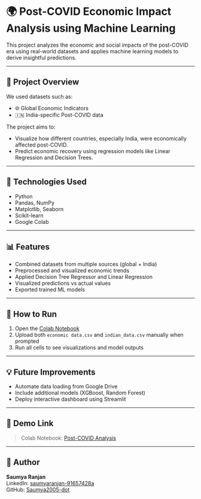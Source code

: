 # 🌍 Post-COVID Economic Impact Analysis using Machine Learning

This project analyzes the economic and social impacts of the post-COVID era using real-world datasets and applies machine learning models to derive insightful predictions.

---

## 📂 Project Overview

We used datasets such as:
- 🌐 Global Economic Indicators
- 🇮🇳 India-specific Post-COVID data

The project aims to:
- Visualize how different countries, especially India, were economically affected post-COVID.
- Predict economic recovery using regression models like Linear Regression and Decision Trees.

---

## 🧠 Technologies Used

- Python
- Pandas, NumPy
- Matplotlib, Seaborn
- Scikit-learn
- Google Colab

---

## 📊 Features

- Combined datasets from multiple sources (global + India)
- Preprocessed and visualized economic trends
- Applied Decision Tree Regressor and Linear Regression
- Visualized predictions vs actual values
- Exported trained ML models

---

## 🚀 How to Run

1. Open the [Colab Notebook](https://colab.research.google.com)  
2. Upload both `economic data.csv` and `indian_data.csv` manually when prompted
3. Run all cells to see visualizations and model outputs

---

## 💡 Future Improvements

- Automate data loading from Google Drive
- Include additional models (XGBoost, Random Forest)
- Deploy interactive dashboard using Streamlit

---

## 🔗 Demo Link

> Colab Notebook: [Post-COVID Analysis](https://colab.research.google.com/drive/1M7zPReM-UMt6evAesX7PcppxwhZ9y4f6#scrollTo=0eTkyD4Nxdcq)

---

## 👤 Author

**Saumya Ranjan**  
LinkedIn: [saumyaranjan-91657428a](https://www.linkedin.com/in/saumyaranjan-91657428a)  
GitHub: [Saumya2005-dot](https://github.com/Saumya2005-dot)
